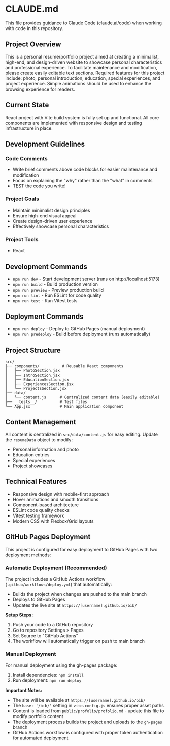 # CLAUDE.md

This file provides guidance to Claude Code (claude.ai/code) when working with code in this repository.

## Project Overview

This is a personal resume/portfolio project aimed at creating a minimalist, high-end, and design-driven website to showcase personal characteristics and professional experience. 
To facilitate maintenance and modification, please create easily editable text sections. Required features for this project include: photo, personal introduction, education, special experiences, and project experience. Simple animations should be used to enhance the browsing experience for readers.

## Current State

React project with Vite build system is fully set up and functional. All core components are implemented with responsive design and testing infrastructure in place.

## Development Guidelines

### Code Comments
- Write brief comments above code blocks for easier maintenance and modification
- Focus on explaining the "why" rather than the "what" in comments
- TEST the code you write!

### Project Goals
- Maintain minimalist design principles
- Ensure high-end visual appeal
- Create design-driven user experience
- Effectively showcase personal characteristics

### Project Tools
- React

## Development Commands

- `npm run dev` - Start development server (runs on http://localhost:5173)
- `npm run build` - Build production version
- `npm run preview` - Preview production build
- `npm run lint` - Run ESLint for code quality
- `npm run test` - Run Vitest tests

## Deployment Commands

- `npm run deploy` - Deploy to GitHub Pages (manual deployment)
- `npm run predeploy` - Build before deployment (runs automatically)

## Project Structure

```
src/
├── components/          # Reusable React components
│   ├── PhotoSection.jsx
│   ├── IntroSection.jsx
│   ├── EducationSection.jsx
│   ├── ExperiencesSection.jsx
│   └── ProjectsSection.jsx
├── data/
│   └── content.js      # Centralized content data (easily editable)
├── __tests__/          # Test files
└── App.jsx             # Main application component
```

## Content Management

All content is centralized in `src/data/content.js` for easy editing. Update the `resumeData` object to modify:
- Personal information and photo
- Education entries
- Special experiences
- Project showcases

## Technical Features

- Responsive design with mobile-first approach
- Hover animations and smooth transitions
- Component-based architecture
- ESLint code quality checks
- Vitest testing framework
- Modern CSS with Flexbox/Grid layouts

## GitHub Pages Deployment

This project is configured for easy deployment to GitHub Pages with two deployment methods:

### Automatic Deployment (Recommended)

The project includes a GitHub Actions workflow (`.github/workflows/deploy.yml`) that automatically:
- Builds the project when changes are pushed to the main branch
- Deploys to GitHub Pages
- Updates the live site at `https://[username].github.io/bib/`

**Setup Steps:**
1. Push your code to a GitHub repository
2. Go to repository Settings > Pages
3. Set Source to "GitHub Actions"
4. The workflow will automatically trigger on push to main branch

### Manual Deployment

For manual deployment using the gh-pages package:

1. Install dependencies: `npm install`
2. Run deployment: `npm run deploy`

**Important Notes:**
- The site will be available at `https://[username].github.io/bib/`
- The `base: '/bib/'` setting in `vite.config.js` ensures proper asset paths
- Content is loaded from `public/profolio/profolio.md` - update this file to modify portfolio content
- The deployment process builds the project and uploads to the `gh-pages` branch
- GitHub Actions workflow is configured with proper token authentication for automated deployment